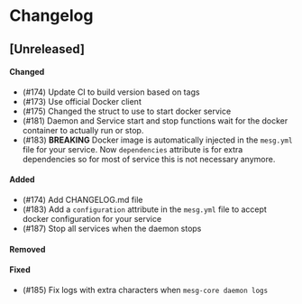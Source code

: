 # Changelog

## [Unreleased]

#### Changed
- (#174) Update CI to build version based on tags
- (#173) Use official Docker client
- (#175) Changed the struct to use to start docker service
- (#181) Daemon and Service start and stop functions wait for the docker container to actually run or stop.
- (#183) **BREAKING** Docker image is automatically injected in the `mesg.yml` file for your service. Now `dependencies` attribute is for extra dependencies so for most of service this is not necessary anymore.

#### Added
- (#174) Add CHANGELOG.md file
- (#183) Add a `configuration` attribute in the `mesg.yml` file to accept docker configuration for your service
- (#187) Stop all services when the daemon stops

#### Removed

#### Fixed
- (#185) Fix logs with extra characters when `mesg-core daemon logs`